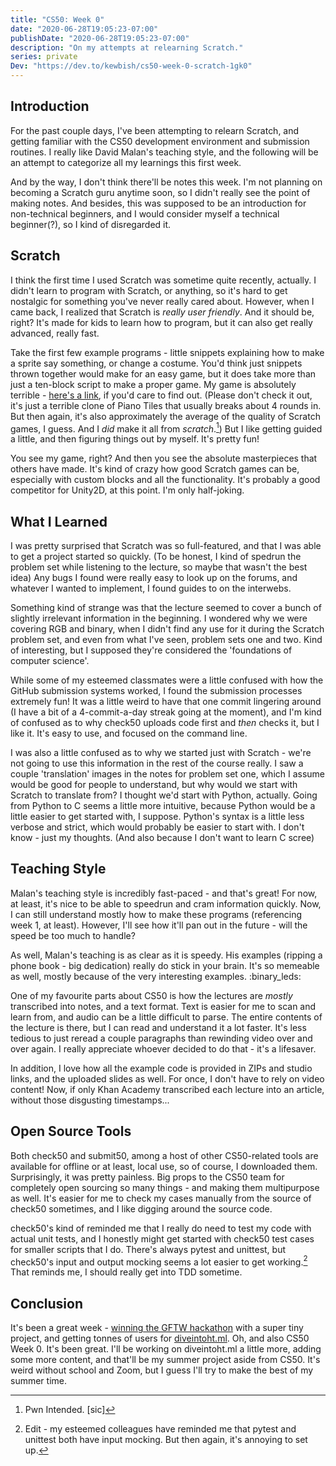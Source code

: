 ```yaml
---
title: "CS50: Week 0"
date: "2020-06-28T19:05:23-07:00"
publishDate: "2020-06-28T19:05:23-07:00"
description: "On my attempts at relearning Scratch."
series: private
Dev: "https://dev.to/kewbish/cs50-week-0-scratch-1gk0"
---
```


## Introduction

For the past couple days, I've been attempting to relearn Scratch, and getting familiar with the CS50 development environment and submission routines. I really like David Malan's teaching style, and the following will be an attempt to categorize all my learnings this first week.

And by the way, I don't think there'll be notes this week. I'm not planning on becoming a Scratch guru anytime soon, so I didn't really see the point of making notes. And besides, this was supposed to be an introduction for non-technical beginners, and I would consider myself a technical beginner(?), so I kind of disregarded it.

## Scratch

I think the first time I used Scratch was sometime quite recently, actually. I didn't learn to program with Scratch, or anything, so it's hard to get nostalgic for something you've never really cared about. However, when I came back, I realized that Scratch is _really user friendly_. And it should be, right? It's made for kids to learn how to program, but it can also get really advanced, really fast.

Take the first few example programs - little snippets explaining how to make a sprite say something, or change a costume. You'd think just snippets thrown together would make for an easy game, but it does take more than just a ten-block script to make a proper game. My game is absolutely terrible - [here's a link](https://scratch.mit.edu/projects/405376909/), if you'd care to find out. (Please don't check it out, it's just a terrible clone of Piano Tiles that usually breaks about 4 rounds in. But then again, it's also approximately the average of the quality of Scratch games, I guess. And I _did_ make it all from _scratch_.[^1]) But I like getting guided a little, and then figuring things out by myself. It's pretty fun!

You see my game, right? And then you see the absolute masterpieces that others have made. It's kind of crazy how good Scratch games can be, especially with custom blocks and all the functionality. It's probably a good competitor for Unity2D, at this point. I'm only half-joking.

## What I Learned

I was pretty surprised that Scratch was so full-featured, and that I was able to get a project started so quickly. (To be honest, I kind of spedrun the problem set while listening to the lecture, so maybe that wasn't the best idea) Any bugs I found were really easy to look up on the forums, and whatever I wanted to implement, I found guides to on the interwebs.

Something kind of strange was that the lecture seemed to cover a bunch of slightly irrelevant information in the beginning. I wondered why we were covering RGB and binary, when I didn't find any use for it during the Scratch problem set, and even from what I've seen, problem sets one and two. Kind of interesting, but I supposed they're considered the 'foundations of computer science'.

While some of my esteemed classmates were a little confused with how the GitHub submission systems worked, I found the submission processes extremely fun! It was a little weird to have that one commit lingering around (I have a bit of a 4-commit-a-day streak going at the moment), and I'm kind of confused as to why check50 uploads code first and _then_ checks it, but I like it. It's easy to use, and focused on the command line.

I was also a little confused as to why we started just with Scratch - we're not going to use this information in the rest of the course really. I saw a couple 'translation' images in the notes for problem set one, which I assume would be good for people to understand, but why would we start with Scratch to translate from? I thought we'd start with Python, actually. Going from Python to C seems a little more intuitive, because Python would be a little easier to get started with, I suppose. Python's syntax is a little less verbose and strict, which would probably be easier to start with. I don't know - just my thoughts. (And also because I don't want to learn C scree)

## Teaching Style

Malan's teaching style is incredibly fast-paced - and that's great! For now, at least, it's nice to be able to speedrun and cram information quickly. Now, I can still understand mostly how to make these programs (referencing week 1, at least). However, I'll see how it'll pan out in the future - will the speed be too much to handle?

As well, Malan's teaching is as clear as it is speedy. His examples (ripping a phone book - big dedication) really do stick in your brain. It's so memeable as well, mostly because of the very interesting examples. :binary_leds:

One of my favourite parts about CS50 is how the lectures are _mostly_ transcribed into notes, and a text format. Text is easier for me to scan and learn from, and audio can be a little difficult to parse. The entire contents of the lecture is there, but I can read and understand it a lot faster. It's less tedious to just reread a couple paragraphs than rewinding video over and over again. I really appreciate whoever decided to do that - it's a lifesaver.

In addition, I love how all the example code is provided in ZIPs and studio links, and the uploaded slides as well. For once, I don't have to rely on video content! Now, if only Khan Academy transcribed each lecture into an article, without those disgusting timestamps...

## Open Source Tools

Both check50 and submit50, among a host of other CS50-related tools are available for offline or at least, local use, so of course, I downloaded them. Surprisingly, it was pretty painless. Big props to the CS50 team for completely open sourcing so many things - and making them multipurpose as well. It's easier for me to check my cases manually from the source of check50 sometimes, and I like digging around the source code.

check50's kind of reminded me that I really do need to test my code with actual unit tests, and I honestly might get started with check50 test cases for smaller scripts that I do. There's always pytest and unittest, but check50's input and output mocking seems a lot easier to get working.[^2] That reminds me, I should really get into TDD sometime.

## Conclusion

It's been a great week - [winning the GFTW hackathon](https://dev.to/devteam/announcing-the-grant-for-the-web-x-dev-hackathon-winners-1nl4) with a super tiny project, and getting tonnes of users for [diveintoht.ml](https://diveintoht.ml). Oh, and also CS50 Week 0. It's been great. I'll be working on diveintoht.ml a little more, adding some more content, and that'll be my summer project aside from CS50. It's weird without school and Zoom, but I guess I'll try to make the best of my summer time.

[^1]: Pwn Intended. [sic]
[^2]: Edit - my esteemed colleagues have reminded me that pytest and unittest both have input mocking. But then again, it's annoying to set up.


